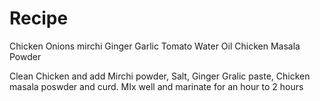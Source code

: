 # Recipe

Chicken
Onions
mirchi
Ginger
Garlic
Tomato
Water
Oil
Chicken Masala Powder


Clean Chicken and add Mirchi powder, Salt, Ginger Gralic paste, Chicken masala poswder and curd. MIx well and marinate for an hour to 2 hours
